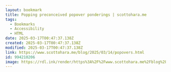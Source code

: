 ```yaml
---
layout: bookmark
title: Popping preconceived popover ponderings | scottohara.me
tags:
  - Bookmarks
  - Accessibility
  - HTML
date: 2025-03-17T00:47:37.138Z
created: 2025-03-17T00:47:37.138Z
modified: 2025-03-17T00:47:37.138Z
link: https://www.scottohara.me/blog/2025/03/14/popovers.html
id: 994210206
image: https://rdl.ink/render/https%3A%2F%2Fwww.scottohara.me%2Fblog%2F2025%2F03%2F14%2Fpopovers.html
---
```

